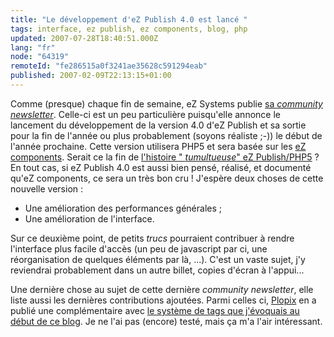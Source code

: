 ```yaml
---
title: "Le développement d'eZ Publish 4.0 est lancé "
tags: interface, ez publish, ez components, blog, php
updated: 2007-07-28T18:40:51.000Z
lang: "fr"
node: "64319"
remoteId: "fe286515a0f3241ae35628c591294eab"
published: 2007-02-09T22:13:15+01:00
---
```

 
Comme (presque) chaque fin de semaine, eZ Systems publie [sa *community newsletter*](http://ez.no/community/news/community_newsletter_2_9th_february_2007). Celle-ci est un peu particulière puisqu'elle annonce le lancement du développement de la version 4.0 d'eZ Publish et sa sortie pour la fin de l'année ou plus probablement (soyons réaliste ;-)) le début de l'année prochaine. Cette version utilisera PHP5 et sera basée sur les [eZ components](http://ez.no/ezcomponents). Serait ce la fin de [l'histoire &quot; *tumultueuse*&quot; eZ Publish/PHP5](/post/ez-publish-et-php5) ? En tout cas, si eZ Publish 4.0 est aussi bien pensé, réalisé, et documenté qu'eZ components, ce sera un très bon cru ! J'espère deux choses de cette nouvelle version :

  * Une amélioration des performances générales ;
 * Une amélioration de l'interface.
 
 
Sur ce deuxième point, de petits *trucs* pourraient contribuer à rendre l'interface plus facile d'accès (un peu de javascript par ci, une réorganisation de quelques éléments par là, ...). C'est un vaste sujet, j'y reviendrai probablement dans un autre billet, copies d'écran à l'appui...

 
Une dernière chose au sujet de cette dernière *community newsletter*, elle liste aussi les dernières contributions ajoutées. Parmi celles ci, [Plopix](http://blog.plopix.net/) en a publié une complémentaire avec [le système de tags que j'évoquais au début de ce blog](/post/systeme-de-tags-avec-ez-publish). Je ne l'ai pas (encore) testé, mais ça m'a l'air intéressant.

